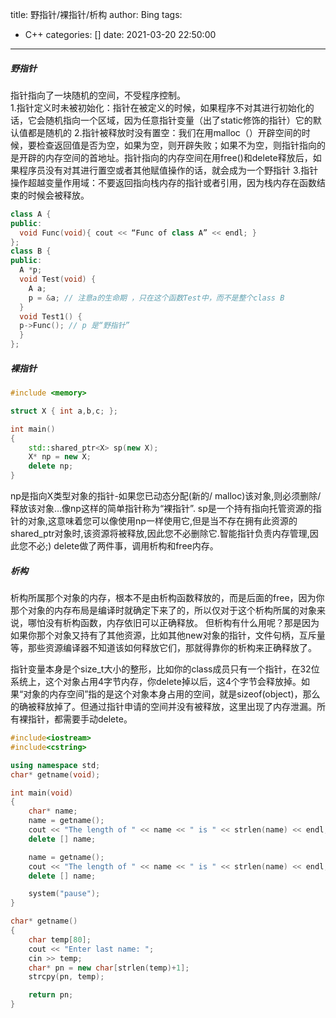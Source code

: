title: 野指针/裸指针/析构
author: Bing
tags:
  - C++
categories: []
date: 2021-03-20 22:50:00
---
##### 野指针  
指针指向了一块随机的空间，不受程序控制。  
1.指针定义时未被初始化：指针在被定义的时候，如果程序不对其进行初始化的话，它会随机指向一个区域，因为任意指针变量（出了static修饰的指针）它的默认值都是随机的
2.指针被释放时没有置空：我们在用malloc（）开辟空间的时候，要检查返回值是否为空，如果为空，则开辟失败；如果不为空，则指针指向的是开辟的内存空间的首地址。指针指向的内存空间在用free()和delete释放后，如果程序员没有对其进行置空或者其他赋值操作的话，就会成为一个野指针
3.指针操作超越变量作用域：不要返回指向栈内存的指针或者引用，因为栈内存在函数结束的时候会被释放。
``` c++
class A {
public:
  void Func(void){ cout << “Func of class A” << endl; }
};
class B {
public:
  A *p;
  void Test(void) {
    A a;
    p = &a; // 注意a的生命期 ，只在这个函数Test中，而不是整个class B
  }
  void Test1() {
  p->Func(); // p 是“野指针”
  }
};
```

##### 裸指针
``` c++
#include <memory>

struct X { int a,b,c; };

int main()
{
    std::shared_ptr<X> sp(new X);
    X* np = new X;
    delete np;
}
```
np是指向X类型对象的指针-如果您已动态分配(新的/ malloc)该对象,则必须删除/释放该对象…像np这样的简单指针称为“裸指针”.
sp是一个持有指向托管资源的指针的对象,这意味着您可以像使用np一样使用它,但是当不存在拥有此资源的shared_ptr对象时,该资源将被释放,因此您不必删除它.智能指针负责内存管理,因此您不必;)
delete做了两件事，调用析构和free内存。

##### 析构
析构所属那个对象的内存，根本不是由析构函数释放的，而是后面的free，因为你那个对象的内存布局是编译时就确定下来了的，所以仅对于这个析构所属的对象来说，哪怕没有析构函数，内存依旧可以正确释放。
但析构有什么用呢？那是因为如果你那个对象又持有了其他资源，比如其他new对象的指针，文件句柄，互斥量等，那些资源编译器不知道该如何释放它们，那就得靠你的析构来正确释放了。  

指针变量本身是个size_t大小的整形，比如你的class成员只有一个指针，在32位系统上，这个对象占用4字节内存，你delete掉以后，这4个字节会释放掉。如果“对象的内存空间”指的是这个对象本身占用的空间，就是sizeof(object)，那么的确被释放掉了。但通过指针申请的空间并没有被释放，这里出现了内存泄漏。所有裸指针，都需要手动delete。

``` c++
#include<iostream>  
#include<cstring>

using namespace std;  
char* getname(void);

int main(void)  
{   
    char* name;
    name = getname();
    cout << "The length of " << name << " is " << strlen(name) << endl;
    delete [] name;

    name = getname();
    cout << "The length of " << name << " is " << strlen(name) << endl;
    delete [] name;

    system("pause");
}  

char* getname()
{
    char temp[80];
    cout << "Enter last name: ";
    cin >> temp;
    char* pn = new char[strlen(temp)+1];
    strcpy(pn, temp);

    return pn;
}
```